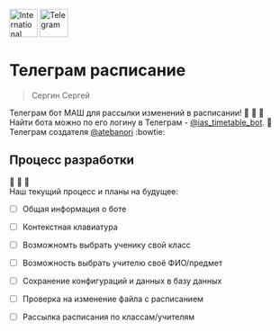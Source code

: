 <img src="https://arctic-school.com/wp-content/uploads/2019/09/Logo-507x113.png"
     alt="International Arctic School"
     height=50>
<img src="https://upload.wikimedia.org/wikipedia/commons/5/5c/Telegram_Messenger.png"
     alt="Telegram"
     height=50>
# Телеграм расписание

> Сергин Сергей

Телеграм бот МАШ для рассылки изменений в расписании! :tada: :tada: :tada: <br>
Найти бота можно по его логину в Телеграм - [@ias_timetable_bot]. :robot: <br>
Телеграм создателя [@atebanori] :bowtie:

## Процесс разработки
:construction_worker: :construction_worker: :construction_worker: <br>
Наш текущий процесс и планы на будущее:
- [ ] Общая информация о боте
- [ ] Контекстная клавиатура
- [ ] Возможномть выбрать ученику свой класс
- [ ] Возможность выбрать учителю своё ФИО/предмет
- [ ] Сохранение конфигураций и данных в базу данных
- [ ] Проверка на изменение файла с расписанием
- [ ] Рассылка расписания по классам/учителям


[@ias_timetable_bot]: https://t.me/ias_timetable_bot
[@atebanori]: https://t.me/atebanori